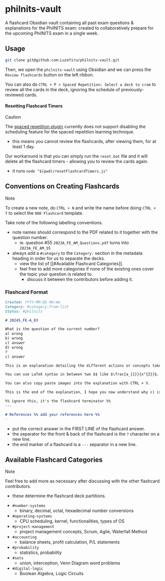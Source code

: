 # philnits-vault

A flashcard Obsidian vault containing all past exam questions & explanations for the PhilNITS exam: created to collaboratively prepare for the upcoming PhilNITS exam in a single week.

## Usage 

```bash
git clone git@github.com:Luzefiru/philnits-vault.git
```

Then, we open the `philnits-vault` using Obsidian and we can press the `Review flashcards` button on the left ribbon.

You can also do `CTRL + P > Spaced Repetition: Select a deck to cram` to review all the cards in the deck, ignoring the schedule of previously-reviewed cards.

#### Resetting Flashcard Timers

> [!CAUTION]
> The [spaced repetition plugin](https://github.com/st3v3nmw/obsidian-spaced-repetition) currently does not support disabling the scheduling feature for the spaced repetition learning technique.
> - this means you cannot review the flashcards, after viewing them, for at least 1 day.

Our workaround is that you can simply run the `reset.bat` file and it will delete all the flashcard timers - allowing you to review the cards again.
- it runs `node "$(pwd)/resetFlashcardTimers.js"`

## Conventions on Creating Flashcards

> [!NOTE]
> To create a new note, do `CTRL + N` and write the name before doing `CTRL + T` to select the `000 Flashcard` template.

Take note of the following labelling conventions.
- note names should correspond to the PDF related to it together with the question number.
	- ie. question #55 `2023A_FE_AM_Questions.pdf` turns into `2023A_FE_AM_55`
- always add a `#category` to the `Category:` section in the metadata heading in order for us to separate the decks.
	- view the list of [[#Available Flashcard Categories]].
	- feel free to add more categories if none of the existing ones cover the topic your question is related to.
		- discuss it between the contributors before adding it.

### Flashcard Format

```md
Created: YYYY-MM-DD HH:mm
Category: #category-from-list
Status: #philnits

# 2024S_FE-A_83

What is the question of the current number?
a) wrong
b) wrong
c) answer
d) wrong
? 
c) answer

This is an explanation detailing the different actions or concepts taken to understanding the answer.

You can use LaTeX syntax in between two $$ like $\frac{a_{1}}{x^{2}}$.

You can also copy paste images into the explanation with CTRL + V.

This is the end of the explanation, I hope you now understand why c) is the answer at the first line of the card's back.

%% ignore this, it's the flashcard terminator %%
---

# References %% add your references here %%
- 
```
- put the correct answer in the FIRST LINE of the flashcard answer.
- the separator for the front & back of the flashcard is the `?` character on a new line.
- the end marker of a flashcard is a `---` separator in a new line.




## Available Flashcard Categories

> [!NOTE]
> Feel free to add more as necessary after discussing with the other flashcard contributors.
> - these determine the flashcard deck partitions.

- `#number-systems`
	- binary, decimal, octal, hexadecimal number conversions
- `#operating-systems`
	- CPU scheduling, kernel, functionalities, types of OS
- `#project-management`
	- project management concepts, Scrum, Agile, Waterfall Method
- `#accounting`
	- balance sheets, profit calculation, P/L statements
 - `#probability`
	 - statistics, probability
 - `#sets`
	 - union, interception, Venn Diagram word problems
 - `#digital-logic`
	 - Boolean Algebra, Logic Circuits
